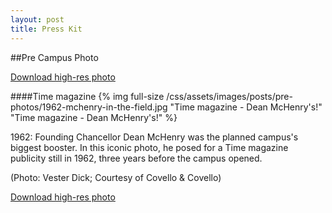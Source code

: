 ```yaml
---
layout: post
title: Press Kit
---
```

##Pre Campus Photo

<a href="/css/assets/images/uc-santa-cruz-pre-campus.zip" class="btn">Download high-res photo</a>
<div class="clear"></div>

####Time magazine
{% img full-size /css/assets/images/posts/pre-photos/1962-mchenry-in-the-field.jpg "Time magazine - Dean McHenry's!" "Time magazine - Dean McHenry's!" %}

1962: Founding Chancellor Dean McHenry was the planned campus's biggest booster. In this iconic photo, he posed for a Time magazine publicity still in 1962, three years before the campus opened.

(Photo: Vester Dick; Courtesy of Covello & Covello)

<a href="/css/assets/images/uc-santa-cruz-pre-campus.zip" class="btn">Download high-res photo</a>
<div class="clear"></div>